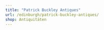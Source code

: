 ```yaml
---
title: "Patrick Buckley Antiques"
url: /edinburgh/patrick-buckley-antiques/
shop: Antiquitäten
---
```

